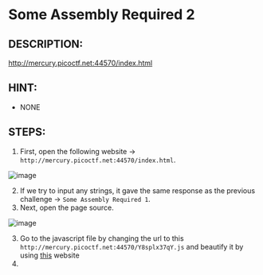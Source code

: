 # Some Assembly Required 2
## DESCRIPTION:
http://mercury.picoctf.net:44570/index.html
## HINT:
- NONE
## STEPS:
1. First, open the following website -> `http://mercury.picoctf.net:44570/index.html`.

![image](https://user-images.githubusercontent.com/70703371/176900866-7605950c-5685-493e-9f5e-b9848fa23ffa.png)

2. If we try to input any strings, it gave the same response as the previous challenge -> `Some Assembly Required 1`.
3. Next, open the page source.

![image](https://user-images.githubusercontent.com/70703371/176901066-9495428e-156d-4739-8ab5-4f1bb61ca527.png)

3. Go to the javascript file by changing the url to this `http://mercury.picoctf.net:44570/Y8splx37qY.js` and beautify it by using [this]() website
4. 
